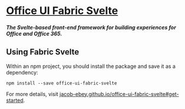 # [Office UI Fabric Svelte](https://jacob-ebey.github.io/office-ui-fabric-svelte)

##### The Svelte-based front-end framework for building experiences for Office and Office 365.


## Using Fabric Svelte

Within an npm project, you should install the package and save it as a dependency:

```
npm install --save office-ui-fabric-svelte
```

For more details, visit [jacob-ebey.github.io/office-ui-fabric-svelte#get-started](https://jacob-ebey.github.io/office-ui-fabric-svelte#get-started).
